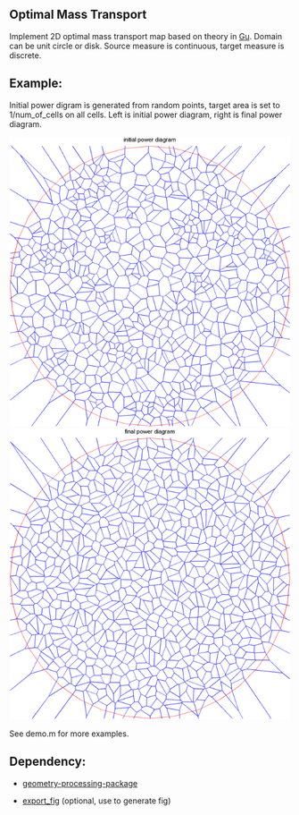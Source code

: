 Optimal Mass Transport
---------------------------
Implement 2D optimal mass transport map based on theory in [Gu]. Domain can be unit circle or disk. Source measure is continuous, target measure is discrete. 

## Example:
Initial power digram is generated from random points, target area is set to 1/num_of_cells on all cells. Left is initial power diagram, right is final power diagram.

![alt text][initial.pd] 
![alt text][final.pd]

See demo.m for more examples.

## Dependency:
* [geometry-processing-package][GPP]
* [export_fig][export_fig] (optional, use to generate fig)

   [Gu]: <http://arxiv.org/pdf/1302.5472v1>
   [GPP]: <https://bitbucket.org/group-gu/geometry-processing-package.git> 
   [export_fig]: <https://github.com/altmany/export_fig.git>
   [initial.pd]: result/initial_pd.png "initial power diagram"
   [final.pd]: result/final_pd.png "final power diagram"